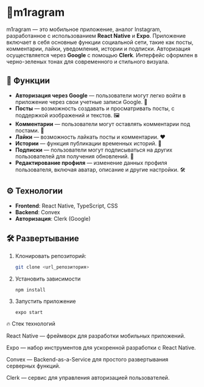 # 🌿m1ragram

m1ragram — это мобильное приложение, аналог Instagram, разработанное с использованием **React Native** и **Expo**. Приложение включает в себя основные функции социальной сети, такие как посты, комментарии, лайки, уведомления, истории и подписки. Авторизация осуществляется через **Google** с помощью **Clerk**. Интерфейс оформлен в черно-зеленых тонах для современного и стильного визуала.

## 📱 Функции

- **Авторизация через Google** — пользователи могут легко войти в приложение через свои учетные записи Google. 🔑
- **Посты** — возможность создавать и просматривать посты, с поддержкой изображений и текстов. 🖼️
- **Комментарии** — пользователи могут оставлять комментарии под постами. 💬
- **Лайки** — возможность лайкать посты и комментарии. ❤️
- **Истории** — функция публикации временных историй. 📖
- **Подписки** — пользователи могут подписываться на других пользователей для получения обновлений. 🔔
- **Редактирование профиля** — изменение данных профиля пользователя, включая аватар, описание и другие настройки. 🛠️

## ⚙️ Технологии

- **Frontend**: React Native, TypeScript, CSS
- **Backend**: Convex
- **Авторизация**: Clerk (Google)

## 🛠️ Развертывание

1. Клонировать репозиторий:
   ```bash
   git clone <url_репозитория>
   ```
2. Установить зависимости
   ```
   npm install
   ```
3. Запустить приложение
   ```
   expo start
   ```

🔥 Стек технологий

React Native — фреймворк для разработки мобильных приложений.

Expo — набор инструментов для ускоренной разработки с React Native.

Convex — Backend-as-a-Service для простого развертывания серверных функций.

Clerk — сервис для управления авторизацией пользователей.
